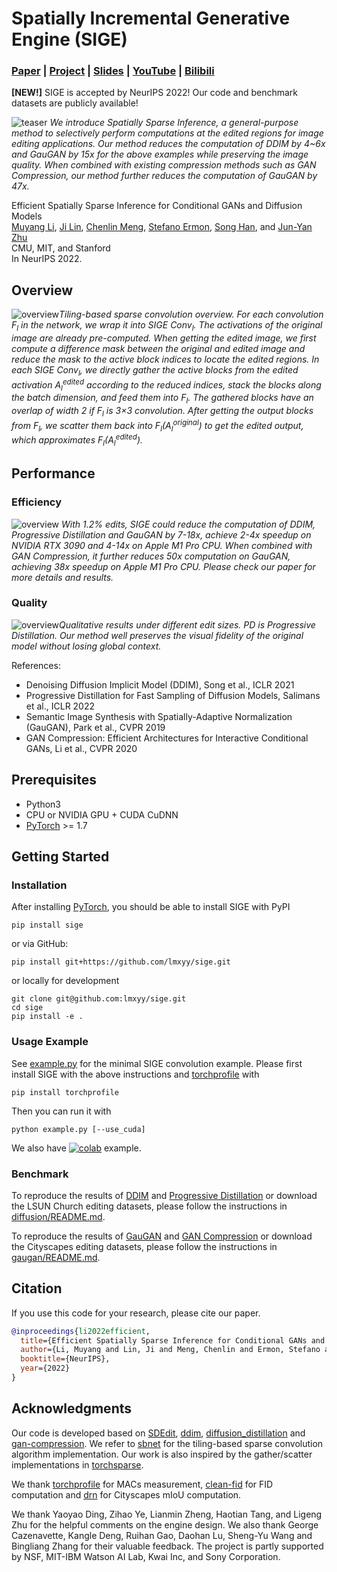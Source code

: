 # Spatially Incremental Generative Engine (SIGE)

### [Paper](https://arxiv.org/abs/2211.02048) | [Project](https://www.cs.cmu.edu/~sige/) | [Slides](https://www.cs.cmu.edu/~sige/resources/slides.key) | [YouTube](https://youtu.be/rDPotGoPPkQ) | [Bilibili](https://www.bilibili.com/video/BV1WG4y1b76q/?share_source=copy_web&vd_source=28b10c1b7c0a3972f928ee5f17d37771)

**[NEW!]** SIGE  is accepted by NeurIPS 2022! Our code and benchmark datasets are publicly available!

![teaser](https://github.com/lmxyy/sige/raw/main/assets/teaser.png)
*We introduce Spatially Sparse Inference, a general-purpose method to selectively perform computations at the edited regions for image editing applications. Our method reduces the computation of DDIM by 4~6x and GauGAN by 15x for the above examples while preserving the image quality. When combined with existing compression methods such as GAN Compression, our method further reduces the computation of GauGAN by 47x.*

Efficient Spatially Sparse Inference for Conditional GANs and Diffusion Models</br>
[Muyang Li](https://lmxyy.me/), [Ji Lin](http://linji.me/), [Chenlin Meng](https://cs.stanford.edu/~chenlin/), [Stefano Ermon](https://cs.stanford.edu/~ermon/), [Song Han](https://songhan.mit.edu/), and [Jun-Yan Zhu](https://www.cs.cmu.edu/~junyanz/)</br>
CMU, MIT, and Stanford</br>
In NeurIPS 2022.

## Overview

![overview](https://github.com/lmxyy/sige/raw/main/assets/method.gif)*Tiling-based sparse convolution overview. For each convolution <i>F<sub>l</sub></i> in the network, we wrap it into SIGE Conv<sub><i>l</i></sub>. The activations of the original image are already pre-computed. When getting the edited image, we first compute a difference mask between the original and edited image and reduce the mask to the active block indices to locate the edited regions. In each SIGE Conv<sub><i>l</i></sub>, we directly gather the active blocks from the edited activation <i>A<sub>l</sub></i><sup>edited</sup> according to the reduced indices, stack the blocks along the batch dimension, and feed them into <i>F<sub>l</sub></i>. The gathered blocks have an overlap of width 2 if <i>F<sub>l</sub></i> is 3×3 convolution. After getting the output blocks from <i>F<sub>l</sub></i>, we scatter them back into <i>F<sub>l</sub></i>(<i>A<sub>l</sub></i><sup>original</sup>) to get the edited output, which approximates <i>F<sub>l</sub></i>(<i>A<sub>l</sub></i><sup>edited</sup>).*

## Performance

### Efficiency

![overview](https://github.com/lmxyy/sige/raw/main/assets/results.png)
*With 1.2% edits, SIGE could reduce the computation of DDIM, Progressive Distillation and GauGAN by 7-18x, achieve 2-4x speedup on NVIDIA RTX 3090 and 4-14x on Apple M1 Pro CPU. When combined with GAN Compression, it further reduces 50x computation on GauGAN, achieving 38x speedup on Apple M1 Pro CPU. Please check our paper for more details and results.*

### Quality

![overview](https://github.com/lmxyy/sige/raw/main/assets/quality.png)*Qualitative results under different edit sizes. PD is Progressive Distillation. Our method well preserves the visual fidelity of the original model without losing global context.*

References:

* Denoising Diffusion Implicit Model (DDIM), Song et al., ICLR 2021
* Progressive Distillation for Fast Sampling of Diffusion Models, Salimans et al., ICLR 2022
* Semantic Image Synthesis with Spatially-Adaptive Normalization (GauGAN), Park et al., CVPR 2019
* GAN Compression: Efficient Architectures for Interactive Conditional GANs, Li et al., CVPR 2020

## Prerequisites

* Python3
* CPU or NVIDIA GPU + CUDA CuDNN
* [PyTorch](https://pytorch.org) >= 1.7

## Getting Started

### Installation

After installing [PyTorch](https://pytorch.org), you should be able to install SIGE with PyPI

```shell
pip install sige
```

or via GitHub:

```shell
pip install git+https://github.com/lmxyy/sige.git
```

or locally for development

```shell
git clone git@github.com:lmxyy/sige.git
cd sige
pip install -e .
```

### Usage Example

See [example.py](https://github.com/lmxyy/sige/tree/main/example.py) for the minimal SIGE convolution example. Please first install SIGE with the above instructions and [torchprofile](https://github.com/zhijian-liu/torchprofile) with

```shell
pip install torchprofile
```

Then you can run it with

```shell
python example.py [--use_cuda]
```

We also have [![colab](https://colab.research.google.com/assets/colab-badge.svg)](https://colab.research.google.com/github/lmxyy/sige/blob/main/example.ipynb) example.

### Benchmark

To reproduce the results of [DDIM](https://github.com/ermongroup/ddim) and [Progressive Distillation](https://github.com/google-research/google-research/tree/master/diffusion_distillation) or download the LSUN Church editing datasets, please follow the instructions in [diffusion/README.md](https://github.com/lmxyy/sige/tree/main/diffusion/README.md).

To reproduce the results of [GauGAN](https://github.com/NVlabs/SPADE) and [GAN Compression](https://github.com/mit-han-lab/gan-compression) or download the Cityscapes editing datasets, please follow the instructions in [gaugan/README.md](https://github.com/lmxyy/sige/tree/main/gaugan/README.md).

## Citation

If you use this code for your research, please cite our paper.

```bibtex
@inproceedings{li2022efficient,
  title={Efficient Spatially Sparse Inference for Conditional GANs and Diffusion Models},
  author={Li, Muyang and Lin, Ji and Meng, Chenlin and Ermon, Stefano and Han, Song and Zhu, Jun-Yan},
  booktitle={NeurIPS},
  year={2022}
}
```

## Acknowledgments

Our code is developed based on [SDEdit](https://github.com/ermongroup/SDEdit), [ddim](https://github.com/ermongroup/ddim), [diffusion_distillation](https://github.com/google-research/google-research/tree/master/diffusion_distillation) and [gan-compression](https://github.com/mit-han-lab/gan-compression). We refer to [sbnet](https://github.com/uber-research/sbnet) for the tiling-based sparse convolution algorithm implementation. Our work is also inspired by the gather/scatter implementations in [torchsparse](https://github.com/mit-han-lab/torchsparse).

We thank [torchprofile](https://github.com/zhijian-liu/torchprofile) for MACs measurement, [clean-fid](https://github.com/GaParmar/clean-fid) for FID computation and [drn](https://github.com/fyu/drn) for Cityscapes mIoU computation.

We thank Yaoyao Ding, Zihao Ye, Lianmin Zheng, Haotian Tang, and Ligeng Zhu for the helpful comments on the engine design. We also thank George Cazenavette, Kangle Deng, Ruihan Gao, Daohan Lu, Sheng-Yu Wang and Bingliang Zhang for their valuable feedback. The project is partly supported by NSF, MIT-IBM Watson AI Lab, Kwai Inc, and Sony Corporation.
